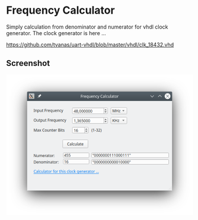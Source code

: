 # Frequency Calculator

Simply calculation from denominator and numerator for vhdl clock generator.
The clock generator is here ... 

https://github.com/tvanas/uart-vhdl/blob/master/vhdl/clk_18432.vhd

## Screenshot
![Screenshot](screenshot.png)


